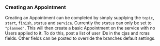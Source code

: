 ### Creating an Appointment

Creating an Appointment can be completed by simply supplying the `topic`, `start`, `finish`, `status` and `service`. 
Currently the `status` can only be set to `"planned"`. This will then create a basic Appointment on the service with
no Users applied to it. To do this, post a list of user IDs in the cjas and rcras fields. Other fields 
can be posted to override the branches default settings.
